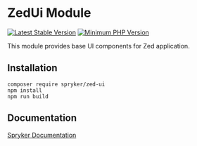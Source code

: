 # ZedUi Module
[![Latest Stable Version](https://poser.pugx.org/spryker/zed-ui/v/stable.svg)](https://packagist.org/packages/spryker/zed-ui)
[![Minimum PHP Version](https://img.shields.io/badge/php-%3E%3D%207.4-8892BF.svg)](https://php.net/)

This module provides base UI components for Zed application.

## Installation

```
composer require spryker/zed-ui
npm install
npm run build
```

## Documentation

[Spryker Documentation](https://docs.spryker.com)

